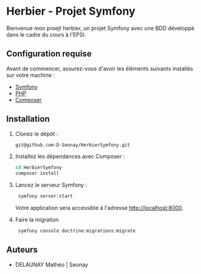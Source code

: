 # Herbier - Projet Symfony

Bienvenue mon proejt herbier, un projet Symfony avec une BDD développé dans le cadre du cours à l'EPSI.

## Configuration requise

Avant de commencer, assurez-vous d'avoir les éléments suivants installés sur votre machine :

- [Symfony](https://symfony.com/download)
- [PHP](https://www.php.net/manual/en/install.php)
- [Composer](https://getcomposer.org/download/)

## Installation

1. Clonez le dépôt :

   ```bash
   git@github.com:D-Seonay/HerbierSymfony.git
   ```

2. Installez les dépendances avec Composer :

   ```bash
   cd HerbierSymfony
   composer install
   ```

3. Lancez le serveur Symfony :

   ```bash
    symfony server:start
   ```

   Votre application sera accessible à l'adresse [http://localhost:8000](http://localhost:8000).

4. Faire la migration 
   ```bash
    symfony console doctrine:migrations:migrate
   ```

## Auteurs

- DELAUNAY Mathéo | Seonay